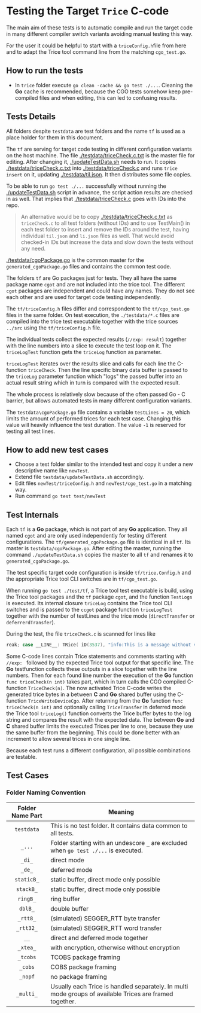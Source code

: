 # Testing the Target `Trice` C-code

The main aim of these tests is to automatic compile and run the target code in many different compiler switch variants avoiding manual testing this way.

For the user it could be helpful to start with a `triceConfig.h`file from here and to adapt the Trice tool command line from the matching `cgo_test.go`.

## How to run the tests

- In `trice` folder execute `go clean -cache && go test ./...`. Cleaning the **Go** cache is recommended, because the CGO tests somehow keep pre-compiled files and when editing, this can led to confusing results.

## Tests Details

All folders despite `testdata` are test folders and the name `tf` is used as a place holder for them in this document.

The `tf` are serving for target code testing in different configuration variants on the host machine. The file [./testdata/triceCheck.c.txt](./testdata/triceCheck.c.txt) is the master file for editing. After changing it, [./updateTestData.sh](./updateTestData.sh) needs to run. It copies [./testdata/triceCheck.c.txt](./testdata/triceCheck.c.txt) into [./testdata/triceCheck.c](./testdata/triceCheck.c) and runs `trice insert` on it, updating [./testdata/til.json](./testdata/til.json). It then distributes some file copies.

To be able to run `go test ./...` successfully without running the [./updateTestData.sh](./updateTestData.sh) script in advance, the script action results are checked in as well. That implies that [./testdata/triceCheck.c](./testdata/triceCheck.c) goes with IDs into the repo.

> An alternative would be to copy [./testdata/triceCheck.c.txt](./testdata/triceCheck.c.txt) as `triceCheck.c` to all test folders (without IDs) and to use TestMain() in each test folder to insert and remove the IDs around the test, having individual `til.json` and `li.json` files as well. That would avoid checked-in IDs but increase the data and slow down the tests without any need.

[./testdata/cgoPackage.go](./testdata/cgoPackage.go) is the common master for the `generated_cgoPackage.go` files and contains the common test code. 

The folders `tf` are Go packages just for tests. They all have the same package name `cgot` and are not included into the trice tool. The different `cgot` packages are independent and could have any names. They do not see each other and are used for target code testing independently.

The `tf/triceConfig.h` files differ and correspondent to the `tf/cgo_test.go` files in the same folder. On test execution, the `./testdata/*.c` files are compiled into the trice test executable together with the trice sources `../src` using the `tf/triceConfig.h` file. 

The individual tests collect the expected results (`//exp: result`) together with the line numbers into a slice to execute the test loop on it. The `triceLogTest` function gets the `triceLog` function as parameter.

`triceLogTest` iterates over the results slice and calls for each line the C-function `triceCheck`. Then the line specific binary data buffer is passed to the `triceLog` parameter function which "logs" the passed buffer into an actual result string which in turn is compared with the expected result.

The whole process is relatively slow because of the often passed Go - C barrier, but allows automated tests in many different configuration variants.

The `testdata\cgoPackage.go` file contains a variable `testLines = 20`, which limits the amount of performed trices for each test case. Changing this value will heavily influence the test duration. The value `-1` is reserved for testing all test lines.

## How to add new test cases

- Choose a test folder similar to the intended test and copy it under a new descriptive name like `newTest`.
- Extend file `testdata/updateTestData.sh` accordingly.
- Edit files `newTest/triceConfig.h` and `newTest/cgo_test.go` in a matching way.
- Run command `go test test/newTest`

## Test Internals

Each `tf` is a **Go** package, which is not part of any **Go** application. They all named `cgot` and are only used independently for testing different configurations. The `tf/generated_cgoPackage.go` file is identical in all `tf`. Its master is `testdata/cgoPackage.go`. After editing the master, running the command `./updateTestData.sh` copies the master to all `tf` and renames it to `generated_cgoPackage.go`.

The test specific target code configuration is inside `tf/trice.Config.h` and the appropriate Trice tool CLI switches are in `tf/cgo_test.go`.

When running `go test ./test/tf`, a Trice tool test executable is build, using the Trice tool packages and the `tf` package `cgot`, and the function `TestLogs` is executed. Its internal closure `triceLog` contains the Trice tool CLI switches and is passed to the `ccgot` package function `triceLogTest` together with the number of testLines and the trice mode (`directTransfer` or `deferrerdTransfer`).

During the test, the file `triceCheck.c` is scanned for lines like

```C
reak; case __LINE__: TRice( iD(3537), "info:This is a message without values and a 32-bit stamp.\n" ); //exp: time: 842,150_450default: info:This is a message without values and a 32-bit stamp.
```

Some C-code lines contain Trice statements and comments starting with `//exp: ` followed by the expected Trice tool output for that specific line. The **Go** testfunction collects these outputs in a slice together with the line numbers. Then for each found line number the execution of the **Go** function `func triceCheck(n int)` takes part, which in turn calls the CGO compiled C-function `TriceCheck(n)`. The now activated Trice C-code writes the generated trice bytes in a between **C** and **Go** shared buffer using the C-function `TriceWriteDeviceCgo`. After returning from the **Go** function `func triceCheck(n int)` and optionally calling `TriceTransfer` in deferred mode the Trice tool `triceLog()` function converts the Trice buffer bytes to the log string and compares the result with the expected data. The between **Go** and **C** shared buffer limits the executed Trices per line to one, because they use the same buffer from the beginning. This could be done better with an increment to allow several trices in one single line.

Because each test runs a different configuration, all possible combinations are testable.

## Test Cases

### Folder Naming Convention

| Folder Name Part | Meaning                                                                                                 |
|:----------------:|---------------------------------------------------------------------------------------------------------|
|    `testdata`    | This is no test folder. It contains data common to all tests.                                           |
|      `_...`      | Folder starting with an undescore `_` are excluded when `go test ./...` is executed.                    |
|      `_di_`      | direct mode                                                                                             |
|      `_de_`      | deferred mode                                                                                           |
|    `staticB_`    | static buffer, direct mode only possible                                                                |
|    `stackB_`     | static buffer, direct mode only possible                                                                |
|     `ringB_`     | ring buffer                                                                                             |
|     `dblB_`      | double buffer                                                                                           |
|     `_rtt8_`     | (simulated) SEGGER_RTT byte transfer                                                                    |
|    `_rtt32_`     | (simulated) SEGGER_RTT word transfer                                                                    |
|       `__`       | direct and deferred mode together                                                                       |
|     `_xtea_`     | with encryption, otherwise without encryption                                                           |
|     `_tcobs`     | TCOBS package framing                                                                                   |
|     `_cobs`      | COBS package framing                                                                                    |
|     `_nopf`      | no package framing                                                                                      |
|    `_multi_`     | Usually each Trice is handled separately. In multi mode groups of available Trices are framed together. |
